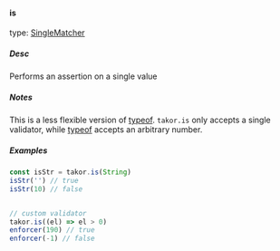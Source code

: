 #### is

type: [SingleMatcher](#types)

##### Desc
Performs an assertion on a single value

##### Notes
This is a less flexible version of [typeof](#typeof). `takor.is` only accepts a single validator, while [typeof](#typeof) accepts an arbitrary number.

##### Examples
```javascript
const isStr = takor.is(String)
isStr('') // true
isStr(10) // false


// custom validator
takor.is((el) => el > 0)
enforcer(190) // true
enforcer(-1) // false
```
